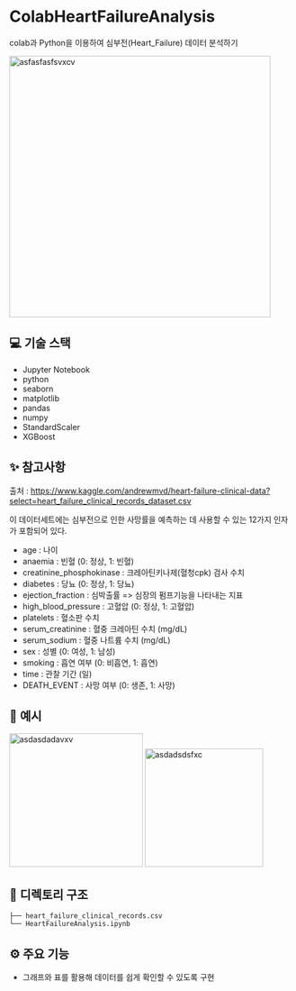# ColabHeartFailureAnalysis
colab과 Python을 이용하여 심부전(Heart_Failure) 데이터 분석하기

<img width="464" alt="asfasfasfsvxcv" src="https://user-images.githubusercontent.com/81430564/134305914-0361cf08-d9f5-465b-a7e3-35f8386ea83f.PNG">


## 💻 기술 스택

- Jupyter Notebook
- python
- seaborn
- matplotlib
- pandas
- numpy
- StandardScaler
- XGBoost 


## ✨ 참고사항

출처 : https://www.kaggle.com/andrewmvd/heart-failure-clinical-data?select=heart_failure_clinical_records_dataset.csv

이 데이터세트에는 심부전으로 인한 사망률을 예측하는 데 사용할 수 있는 12가지 인자가 포함되어 있다.

- age : 나이
- anaemia : 빈혈 (0: 정상, 1: 빈혈)
- creatinine_phosphokinase : 크레아틴키나제(혈청cpk) 검사 수치
- diabetes : 당뇨 (0: 정상, 1: 당뇨)
- ejection_fraction : 심박출률 => 심장의 펌프기능을 나타내는 지표
- high_blood_pressure : 고혈압 (0: 정상, 1: 고혈압)
- platelets : 혈소판 수치
- serum_creatinine : 혈중 크레아틴 수치 (mg/dL)
- serum_sodium : 혈중 나트륨 수치 (mg/dL)
- sex : 성별 (0: 여성, 1: 남성)
- smoking : 흡연 여부 (0: 비흡연, 1: 흡연)
- time : 관찰 기간 (일)
- DEATH_EVENT : 사망 여부 (0: 생존, 1: 사망)

## 📄 예시

<img width="237" alt="asdasdadavxv" src="https://user-images.githubusercontent.com/81430564/134305768-0e8cafe7-1705-4084-942f-4f4962c26960.PNG">
<img width="210" alt="asdadsdsfxc" src="https://user-images.githubusercontent.com/81430564/134305708-db935c91-32ca-4716-aab2-a4b78352c015.PNG">


## 🌲 디렉토리 구조

```
├── heart_failure_clinical_records.csv
└── HeartFailureAnalysis.ipynb
``` 

## ⚙️ 주요 기능

- 그래프와 표를 활용해 데이터를 쉽게 확인할 수 있도록 구현
